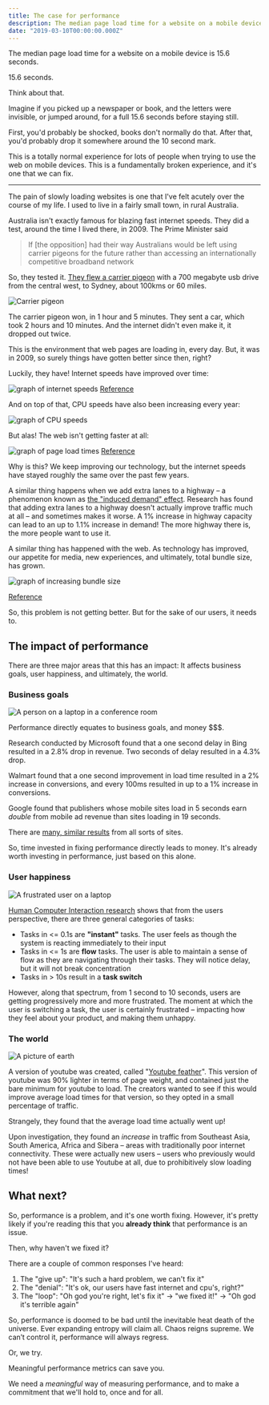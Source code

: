 ```yaml
---
title: The case for performance
description: The median page load time for a website on a mobile device is 15.6 seconds.
date: "2019-03-10T00:00:00.000Z"
---
```


The median page load time for a website on a mobile device is 15.6 seconds.

15.6 seconds.

Think about that.

Imagine if you picked up a newspaper or book, and the letters were invisible, or jumped around, for a full 15.6 seconds before staying still.

First, you'd probably be shocked, books don't normally do that. After that, you'd probably drop it somewhere around the 10 second mark.

This is a totally normal experience for lots of people when trying to use the web on mobile devices. This is a fundamentally broken experience, and it's one that we can fix.

---

The pain of slowly loading websites is one that I've felt acutely over the course of my life. I used to live in a fairly small town, in rural Australia.

Australia isn't exactly famous for blazing fast internet speeds. They did a test, around the time I lived there, in 2009. The Prime Minister said

> If [the opposition] had their way Australians would be left using carrier pigeons for the future rather than accessing an internationally competitive broadband network

So, they tested it. [They flew a carrier pigeon](https://www.itnews.com.au/news/australian-internet-fails-pigeon-test-159232) with a 700 megabyte usb drive from the central west, to Sydney, about 100kms or 60 miles.

![Carrier pigeon](./pigeon.jpg)

The carrier pigeon won, in 1 hour and 5 minutes. They sent a car, which took 2 hours and 10 minutes. And the internet didn't even make it, it dropped out twice.

This is the environment that web pages are loading in, every day. But, it was in 2009, so surely things have gotten better since then, right?

Luckily, they have! Internet speeds have improved over time:

![graph of internet speeds](./internet-speeds-time.png)
[Reference](https://www.statista.com/statistics/616210/average-internet-connection-speed-in-the-us/
)

And on top of that, CPU speeds have also been increasing every year:

![graph of CPU speeds](./moores-law.png)

But alas! The web isn't getting faster at all:

![graph of page load times](./web-faster.png)
[Reference](https://httparchive.org/reports/state-of-javascript?start=earliest&end=latest&view=list)

Why is this? We keep improving our technology, but the internet speeds have stayed roughly the same over the past few years.

A similar thing happens when we add extra lanes to a highway – a phenomenon known as [the "induced demand" effect](https://trrjournalonline.trb.org/doi/abs/10.3141/2653-02?journalCode=trr). Research has found that adding extra lanes to a highway doesn't actually improve traffic much at all – and sometimes makes it worse. A 1% increase in highway capacity can lead to an up to 1.1% increase in demand! The more highway there is, the more people want to use it.

A similar thing has happened with the web. As technology has improved, our appetite for media, new experiences, and ultimately, total bundle size, has grown.

![graph of increasing bundle size](./bundle-size.png)

[Reference](https://httparchive.org/reports/state-of-javascript?start=earliest&end=latest&view=list)

So, this problem is not getting better. But for the sake of our users, it needs to.

## The impact of performance

There are three major areas that this has an impact: It affects business goals, user happiness, and ultimately, the world.

### Business goals

![A person on a laptop in a conference room](./business-goals.png)

Performance directly equates to business goals, and money $$$.

Research conducted by Microsoft found that a one second delay in Bing resulted in a 2.8% drop in revenue. Two seconds of delay resulted in a 4.3% drop.

Walmart found that a one second improvement in load time resulted in a 2% increase in conversions, and every 100ms resulted in up to a 1% increase in conversions.

Google found that publishers whose mobile sites load in 5 seconds earn *double* from mobile ad revenue than sites loading in 19 seconds.

There are [many, similar results](https://wpostats.com/tags/revenue/) from all sorts of sites.

So, time invested in fixing performance directly leads to money. It's already worth investing in performance, just based on this alone.

### User happiness

![A frustrated user on a laptop](./user-happiness.png)

[Human Computer Interaction research](https://www.nngroup.com/articles/response-times-3-important-limits/) shows that from the users perspective, there are three general categories of tasks:

* Tasks in <= 0.1s are **"instant"** tasks. The user feels as though the system is reacting immediately to their input
* Tasks in <= 1s are **flow** tasks. The user is able to maintain a sense of flow as they are navigating through their tasks. They will notice delay, but it will not break concentration
* Tasks in > 10s result in a **task switch**

However, along that spectrum, from 1 second to 10 seconds, users are getting progressively more and more frustrated. The moment at which the user is switching a task, the user is certainly frustrated – impacting how they feel about your product, and making them unhappy.

### The world

![A picture of earth](./the-world.png)

A version of youtube was created, called "[Youtube feather](https://wpostats.com/2015/11/11/youtube-feather.html)". This version of youtube was 90% lighter in terms of page weight, and contained just the bare minimum for youtube to load. The creators wanted to see if this would improve average load times for that version, so they opted in a small percentage of traffic.

Strangely, they found that the average load time actually went up!

Upon investigation, they found an *increase* in traffic from Southeast Asia, South America, Africa and Sibera – areas with traditionally poor internet connectivity. These were actually new users – users who previously would not have been able to use Youtube at all, due to prohibitively slow loading times!

## What next?

So, performance is a problem, and it's one worth fixing. However, it's pretty likely if you're reading this that you **already think** that performance is an issue.

Then, why haven't we fixed it?

There are a couple of common responses I've heard:

1. The "give up": "It's such a hard problem, we can't fix it"
2. The "denial": "It's ok, our users have fast internet and cpu's, right?"
3. The "loop": "Oh god you're right, let's fix it" -> "we fixed it!" -> "Oh god it's terrible again"

So, performance is doomed to be bad until the inevitable heat death of the universe. Ever expanding entropy will claim all. Chaos reigns supreme. We can’t control it, performance will always regress.

Or, we try.

Meaningful performance metrics can save you.

We need a *meaningful* way of measuring performance, and to make a commitment that we'll hold to, once and for all.